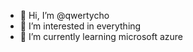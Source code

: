 - 👋 Hi, I’m @qwertycho
- 👀 I’m interested in everything
- 🌱 I’m currently learning microsoft azure

<!---
qwertycho/qwertycho is a ✨ special ✨ repository because its `README.md` (this file) appears on your GitHub profile.
You can click the Preview link to take a look at your changes.
--->
